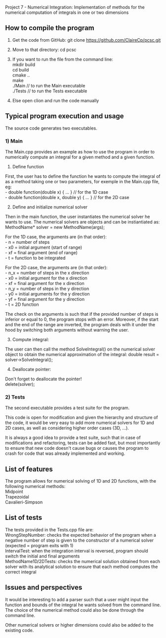 Project 7 - Numerical Integration: Implementation of methods for the numerical computation of integrals in one or two dimensions

## How to compile the program ##

1) Get the code from GitHub: git clone https://github.com/ClaireCp/pcsc.git

2) Move to that directory: cd pcsc

3) If you want to run the file from the command line: 
<br />	mkdir build
<br />	cd build
<br />	cmake ..
<br /> 	make
<br />	./Main   // to run the Main executable
<br />	./Tests  // to run the Tests executable

4) Else open clion and run the code manually


## Typical program execution and usage ##
The source code generates two executables.

### 1) Main ###
The Main.cpp provides an example as how to use the program in order to numerically compute an integral for a given method and a given function.

1) Define function

First, the user has to define the function he wants to compute the integral of as a method taking one or two parameters, for exemple in the Main.cpp file, eg:
<br />	- double function(double x) { ... } // for the 1D case
<br />	- double function(double x, double y) { ... } // for the 2D case

2) Define and initialize numerical solver

Then in the main function, the user instantiates the numerical solver he wants to use. The numerical solvers are objects and can be instiantiated as:
<br />    MethodName* solver = new MethodName(args);

For the 1D case, the arguments are (in that order):
<br />	- n = number of steps
<br />	- x0 = initial argument (start of range)
<br />	- xf = final argument (end of range)
<br />	- t = function to be integrated

For the 2D case, the arguments are (in that order):
<br />	- n_x = number of steps in the x direction
<br />	- x0 = initial argument for the x direction
<br />	- xf = final argument for the x direction
<br />	- n_y = number of steps in the y direction
<br />	- y0 = initial arguments for the y direction
<br />	- yf = final argument for the y direction
<br />	- t = 2D function

The check on the arguments is such that if the provided number of steps is inferior or equal to 0, the program stops with an error. Moreover, if the start and the end of the range are inverted, the  program deals with it under the hood by switching both arguments without warning the user.

3) Compute integral: 

The user can then call the method SolveIntegral() on the numerical solver object to obtain the numerical approximation of the integral:
	double result = solver->SolveIntegral();

4) Deallocate pointer: 

Don't forget to deallocate the pointer!
<br />	delete(solver);

### 2) Tests ###
The second executable provides a test suite for the program.

This code is open for modification and given the hierarchy and structure of the code, it would be very easy to add more numerical solvers for 1D and 2D cases, as well as considering higher order cases (3D, ...). 

It is always a good idea to provide a test suite, such that in case of modifications and refactoring, tests can be added fast, but most importantly to ensure that new code doesn't cause bugs or causes the program to crash for code that was already implemented and working.


## List of features ##
The program allows for numerical solving of 1D and 2D functions, with the following numerical methods:
<br />	Midpoint
<br />	Trapezoidal
<br />	Cavalieri-Simpson

## List of tests ##
The tests provided in the Tests.cpp file are:
<br />	WrongStepNumber: checks the expected behavior of the program when a negative number of step is given to the constructor of a numerical solver (expected = program exits with 1)
<br />	IntervalTest: when the integration interval is reversed, program should switch the initial and final arguments
<br />	MethodName1D/2DTests: checks the numerical solution obtained from each solver with its analytical solution to ensure that each method computes the correct integral

## Issues and perspectives ##
It would be interesting to add a parser such that a user might input the function and bounds of the integral he wants solved from the command line. The choice of the numerical method could also be done through the command line.

Other numerical solvers or higher dimensions could also be added to the existing code.





